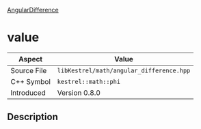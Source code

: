 [AngularDifference](index.md)
# value
| Aspect | Value |
| --- | --- |
| Source File | `libKestrel/math/angular_difference.hpp` |
| C++ Symbol | `kestrel::math::phi` |
| Introduced | Version 0.8.0 |
## Description
